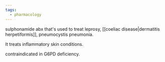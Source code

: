 ```yaml
---
tags:
  - pharmacology
---
```

sulphonamide abx that's used to treat leprosy, [[coeliac disease|dermatitis herpetiformis]], pneumocystis pneumonia. 

It treats inflammatory skin conditions.

contraindicated in G6PD deficiency. 